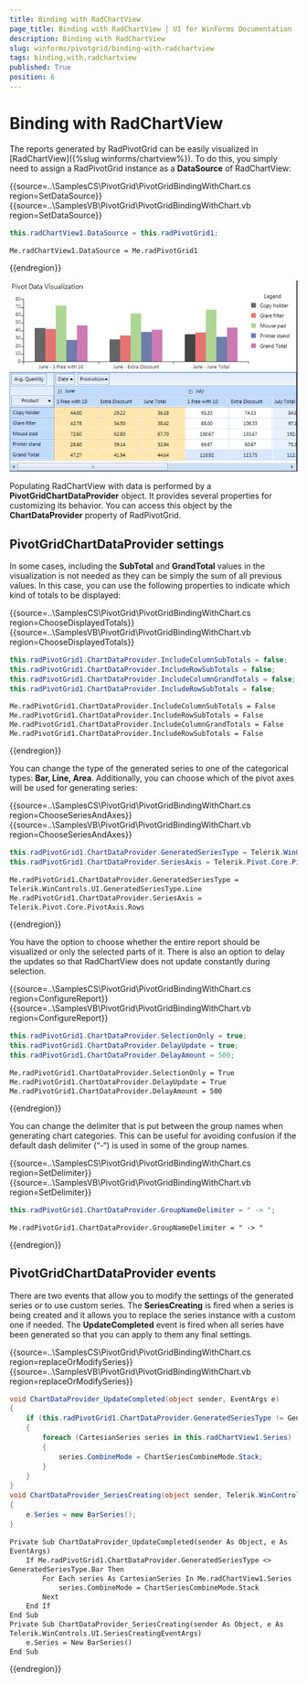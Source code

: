 ```yaml
---
title: Binding with RadChartView
page_title: Binding with RadChartView | UI for WinForms Documentation
description: Binding with RadChartView
slug: winforms/pivotgrid/binding-with-radchartview
tags: binding,with,radchartview
published: True
position: 6
---
```


# Binding with RadChartView



The reports generated by RadPivotGrid can be easily visualized in [RadChartView]({%slug winforms/chartview%}). To do this, you simply need to assign a RadPivotGrid instance as a __DataSource__ of RadChartView:

{{source=..\SamplesCS\PivotGrid\PivotGridBindingWithChart.cs region=SetDataSource}} 
{{source=..\SamplesVB\PivotGrid\PivotGridBindingWithChart.vb region=SetDataSource}} 

````C#
this.radChartView1.DataSource = this.radPivotGrid1;

````
````VB.NET
Me.radChartView1.DataSource = Me.radPivotGrid1

````

{{endregion}}

![pivotgrid-binding-with-radchartview 001](images/pivotgrid-binding-with-radchartview001.png)

Populating RadChartView with data is performed by a __PivotGridChartDataProvider__ object. It provides several properties for customizing its behavior. You can access this object by the __ChartDataProvider__ property of RadPivotGrid.

## PivotGridChartDataProvider settings

In some cases, including the __SubTotal__ and __GrandTotal__ values in the visualization is not needed as they can be simply the sum of all previous values. In this case, you can use the following properties to indicate which kind of totals to be displayed:

{{source=..\SamplesCS\PivotGrid\PivotGridBindingWithChart.cs region=ChooseDisplayedTotals}} 
{{source=..\SamplesVB\PivotGrid\PivotGridBindingWithChart.vb region=ChooseDisplayedTotals}} 

````C#
this.radPivotGrid1.ChartDataProvider.IncludeColumnSubTotals = false;
this.radPivotGrid1.ChartDataProvider.IncludeRowSubTotals = false;
this.radPivotGrid1.ChartDataProvider.IncludeColumnGrandTotals = false;
this.radPivotGrid1.ChartDataProvider.IncludeRowSubTotals = false;

````
````VB.NET
Me.radPivotGrid1.ChartDataProvider.IncludeColumnSubTotals = False
Me.radPivotGrid1.ChartDataProvider.IncludeRowSubTotals = False
Me.radPivotGrid1.ChartDataProvider.IncludeColumnGrandTotals = False
Me.radPivotGrid1.ChartDataProvider.IncludeRowSubTotals = False

````

{{endregion}}


You can change the type of the generated series to one of the categorical types: __Bar, Line,  Area__. Additionally, you can choose which of the pivot axes will be used for generating series:

{{source=..\SamplesCS\PivotGrid\PivotGridBindingWithChart.cs region=ChooseSeriesAndAxes}} 
{{source=..\SamplesVB\PivotGrid\PivotGridBindingWithChart.vb region=ChooseSeriesAndAxes}} 

````C#
this.radPivotGrid1.ChartDataProvider.GeneratedSeriesType = Telerik.WinControls.UI.GeneratedSeriesType.Line;
this.radPivotGrid1.ChartDataProvider.SeriesAxis = Telerik.Pivot.Core.PivotAxis.Rows;

````
````VB.NET
Me.radPivotGrid1.ChartDataProvider.GeneratedSeriesType = Telerik.WinControls.UI.GeneratedSeriesType.Line
Me.radPivotGrid1.ChartDataProvider.SeriesAxis = Telerik.Pivot.Core.PivotAxis.Rows

````

{{endregion}}

You have the option to choose whether the entire report should be visualized or only the selected parts of it. There is also an option to delay the updates so that RadChartView does not update constantly during selection.

{{source=..\SamplesCS\PivotGrid\PivotGridBindingWithChart.cs region=ConfigureReport}} 
{{source=..\SamplesVB\PivotGrid\PivotGridBindingWithChart.vb region=ConfigureReport}} 

````C#
this.radPivotGrid1.ChartDataProvider.SelectionOnly = true;
this.radPivotGrid1.ChartDataProvider.DelayUpdate = true;
this.radPivotGrid1.ChartDataProvider.DelayAmount = 500;

````
````VB.NET
Me.radPivotGrid1.ChartDataProvider.SelectionOnly = True
Me.radPivotGrid1.ChartDataProvider.DelayUpdate = True
Me.radPivotGrid1.ChartDataProvider.DelayAmount = 500

````

{{endregion}}

You can change the delimiter that is put between the group names when generating chart categories. This can be useful for avoiding confusion if the default dash delimiter (“-“) is used in some of the group names.

{{source=..\SamplesCS\PivotGrid\PivotGridBindingWithChart.cs region=SetDelimiter}} 
{{source=..\SamplesVB\PivotGrid\PivotGridBindingWithChart.vb region=SetDelimiter}} 

````C#
this.radPivotGrid1.ChartDataProvider.GroupNameDelimiter = " -> ";

````
````VB.NET
Me.radPivotGrid1.ChartDataProvider.GroupNameDelimiter = " -> "

````

{{endregion}}

## PivotGridChartDataProvider events

There are two events that allow you to modify the settings of the generated series or to use custom series. The __SeriesCreating__ is fired when a series is being created and it allows you to replace the series instance with a custom one if needed. The __UpdateCompleted__ event is fired when all series have been generated so that you can apply to them any final settings.

{{source=..\SamplesCS\PivotGrid\PivotGridBindingWithChart.cs region=replaceOrModifySeries}} 
{{source=..\SamplesVB\PivotGrid\PivotGridBindingWithChart.vb region=replaceOrModifySeries}} 

````C#
void ChartDataProvider_UpdateCompleted(object sender, EventArgs e)
{
    if (this.radPivotGrid1.ChartDataProvider.GeneratedSeriesType != GeneratedSeriesType.Bar)
    {
        foreach (CartesianSeries series in this.radChartView1.Series)
        {
            series.CombineMode = ChartSeriesCombineMode.Stack;
        }
    }
}
void ChartDataProvider_SeriesCreating(object sender, Telerik.WinControls.UI.SeriesCreatingEventArgs e)
{
    e.Series = new BarSeries();
}

````
````VB.NET
Private Sub ChartDataProvider_UpdateCompleted(sender As Object, e As EventArgs)
    If Me.radPivotGrid1.ChartDataProvider.GeneratedSeriesType <> GeneratedSeriesType.Bar Then
        For Each series As CartesianSeries In Me.radChartView1.Series
            series.CombineMode = ChartSeriesCombineMode.Stack
        Next
    End If
End Sub
Private Sub ChartDataProvider_SeriesCreating(sender As Object, e As Telerik.WinControls.UI.SeriesCreatingEventArgs)
    e.Series = New BarSeries()
End Sub

````

{{endregion}}